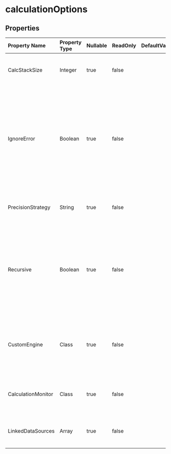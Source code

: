 # **calculationOptions**

 

## **Properties**

| Property Name | Property Type | Nullable |  ReadOnly | DefaultValue | Description | 
| :- | :- | :- |:- |  :- | :- |
|CalcStackSize|Integer|true|false |  |Specifies the stack size for calculating cells recursively. |
|IgnoreError|Boolean|true|false |  |Indicates whether errors encountered while calculating formulas should be ignored.            The error may be unsupported function, external links, etc.            The default value is true. |
|PrecisionStrategy|String|true|false |  |Specifies the strategy for processing precision of calculation. |
|Recursive|Boolean|true|false |  |Indicates whether calculate the dependent cells recursively when calculating one cell and it depends on other cells.            The default value is true. |
|CustomEngine|Class|true|false |  |The custom formula calculation engine to extend the default calculation engine of Aspose.Cells. |
|CalculationMonitor|Class|true|false |  |The monitor for user to track the progress of formula calculation. |
|LinkedDataSources|Array|true|false |  |Specifies the data sources for external links used in formulas. |

